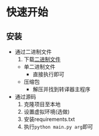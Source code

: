 # 快速开始
## 安装
- 通过二进制文件
  1. 下载[二进制文件](https://github.com/771835/dovetail/releases)
  - 单二进制文件
    - 直接执行即可
  - 压缩包
    - 解压并找到转译器主程序
- 通过源码
  1. 克隆项目至本地
  2. 设置虚拟环境(选做)
  3. 安装requirements.txt
  4. 执行`python main.py arg`即可
